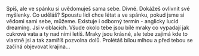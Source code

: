 Spíš, ale ve spánku si uvědomuješ sama sebe. Divné. Dokážeš ovlivnit své myšlenky. Co uděláš?
Spoustu lidí chce létat a ve spánku, pokud jsme si vědomi sami sebe, můžeme. Existuje 
i odborný termín - anglicky lucid dreaming.
Jsi v oblacích. Všude okolo tebe jsou bílé mraky co vypadají jak cukrová vata a ty nad nimi letíš.
Mraky jsou krásné, ale tebe zajímá kde to vlastně jsi a tak zamíříš pozvolna dolů. Prolétáš bílou mlhou
a před tebou se začíná objevovat krajina...
